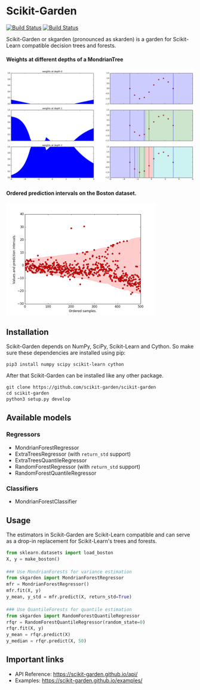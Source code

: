 # Scikit-Garden

[![Build
Status](https://travis-ci.org/scikit-garden/scikit-garden.svg?branch=master)](https://travis-ci.org/scikit-garden/scikit-garden)
[![Build Status](https://circleci.com/gh/scikit-garden/scikit-garden/tree/master.svg?style=shield&circle-token=:circle-token)](https://circleci.com/gh/scikit-garden/scikit-garden)

Scikit-Garden or skgarden (pronounced as skarden) is a garden for Scikit-Learn compatible decision trees and forests.

#### Weights at different depths of a MondrianTree
<img src="docs/mondrian_tree/plot3.png" height="300" />

#### Ordered prediction intervals on the Boston dataset.
<img src="docs/quantile/boston.png" height="300" />


## Installation

Scikit-Garden depends on NumPy, SciPy, Scikit-Learn and Cython. So make sure these dependencies are installed using pip:

```
pip3 install numpy scipy scikit-learn cython
```

After that Scikit-Garden can be installed like any other package.

```
git clone https://github.com/scikit-garden/scikit-garden
cd scikit-garden
python3 setup.py develop
```

## Available models

### Regressors
* MondrianForestRegressor
* ExtraTreesRegressor (with `return_std` support)
* ExtraTreesQuantileRegressor
* RandomForestRegressor (with `return_std` support)
* RandomForestQuantileRegressor

### Classifiers
* MondrianForestClassifier

## Usage

The estimators in Scikit-Garden are Scikit-Learn compatible and can serve as a drop-in replacement for Scikit-Learn's trees and forests.

```python
from sklearn.datasets import load_boston
X, y = make_boston()

### Use MondrianForests for variance estimation
from skgarden import MondrianForestRegressor
mfr = MondrianForestRegressor()
mfr.fit(X, y)
y_mean, y_std = mfr.predict(X, return_std=True)

### Use QuantileForests for quantile estimation
from skgarden import RandomForestQuantileRegressor
rfqr = RandomForestQuantileRegressor(random_state=0)
rfqr.fit(X, y)
y_mean = rfqr.predict(X)
y_median = rfqr.predict(X, 50)
```

## Important links
-  API Reference: https://scikit-garden.github.io/api/
-  Examples: https://scikit-garden.github.io/examples/
